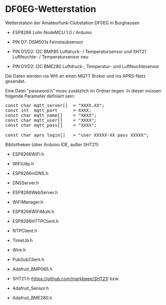 # DF0EG-Wetterstation
Wetterstation der Amateurfunk-Clubstation DF0EG in Burghausen

- ESP8266 Lolin NodeMCU 1.0 / Arduino

- PIN D7:    DSM501a Feinstaubsensor
- PIN D1/D2: I2C BMP85 Luftdruck- / Temperatursensor und SHT21 Luftfeuchte- / Temperatursensor
neu 
- PIN D1/D2: I2C BME280 Luftdruck-, Temperatur- und Luftfeuchtesensor

Die Daten werden via Wifi an einen MQTT Broker und ins APRS-Netz gesendet.

Eine Datei "password.h" muss zusätzlich im Ordner liegen. In dieser müssen folgende Parameter definiert sein:

<pre>
const char mqtt_server[]  = "XXXX.XX";
const int  mqtt_port      = XXXX;
const char mqtt_name[]    = "XXXX";
const char mqtt_user[]    = "XXXX";
const char mqtt_pass[]    = "XXXX";

const char aprs_login[]   = "user XXXXX-XX pass XXXXX";
</pre>

Bibliotheken (über Arduino IDE, außer SHT21):
- ESP8266WiFi.h
- WiFiUdp.h
- ESP8266mDNS.h
- DNSServer.h
- ESP8266WebServer.h
- WiFiManager.h
- ESP8266WiFiMulti.h
- ESP8266HTTPClient.h
- NTPClient.h
- TimeLib.h
- Wire.h
- PubSubClient.h

- Adafruit_BMP085.h
- SHT21.h (https://github.com/markbeee/SHT21)
bzw.
- Adafruit_Sensor.h
- Adafruit_BME280.h
